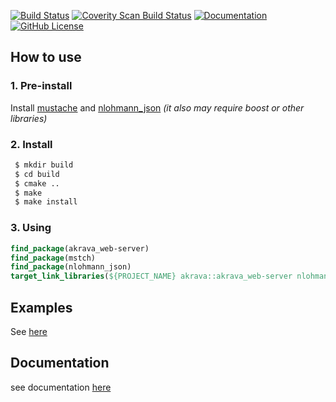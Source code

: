 [![Build Status](https://travis-ci.org/akrava/web-framework.svg?branch=master)](https://travis-ci.org/akrava/web-framework)
[![Coverity Scan Build Status](https://img.shields.io/coverity/scan/16090.svg)](https://scan.coverity.com/projects/akrava-web-framework)
[![Documentation](https://img.shields.io/badge/docs-doxygen-blue.svg)](http://akrava.github.io/web-framework)
[![GitHub License](https://img.shields.io/github/license/akrava/web-framework.svg)](https://raw.githubusercontent.com/akrava/web-framework/master/LICENSE)
## How to use
### 1. Pre-install
Install [mustache](https://github.com/no1msd/mstch) and [nlohmann_json](https://github.com/nlohmann/json) _(it also may require boost or other libraries)_
### 2. Install
```bash
 $ mkdir build
 $ cd build
 $ cmake ..
 $ make
 $ make install
```
### 3. Using
```cmake
find_package(akrava_web-server)
find_package(mstch)
find_package(nlohmann_json)
target_link_libraries(${PROJECT_NAME} akrava::akrava_web-server nlohmann_json::nlohmann_json mstch::mstch)
```
## Examples 
See [here](examples/)
## Documentation
see documentation [here](docs/refman.pdf)
